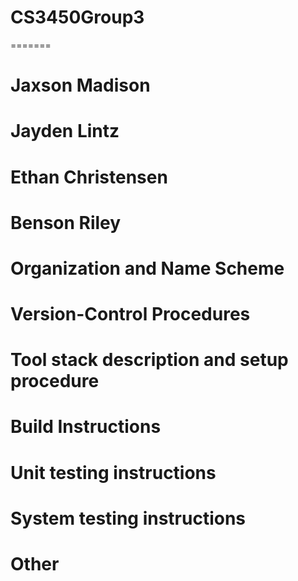 # CS3450Group3
=======
# Jaxson Madison

# Jayden Lintz

# Ethan Christensen

# Benson Riley



# Organization and Name Scheme


# Version-Control Procedures


# Tool stack description and setup procedure


# Build Instructions


# Unit testing instructions


# System testing instructions


# Other
